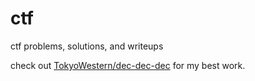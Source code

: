 # ctf
ctf problems, solutions, and writeups

check out [TokyoWestern/dec-dec-dec](TokyoWestern/dec-dec-dec) for my best work.
